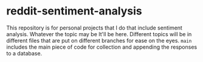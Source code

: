 # reddit-sentiment-analysis
This repository is for personal projects that I do that include sentiment analysis. Whatever the topic may be It'll be here. Different topics will be in different files that are put on different branches for ease on the eyes. `main` includes the main piece of code for collection and appending the responses to a database.

